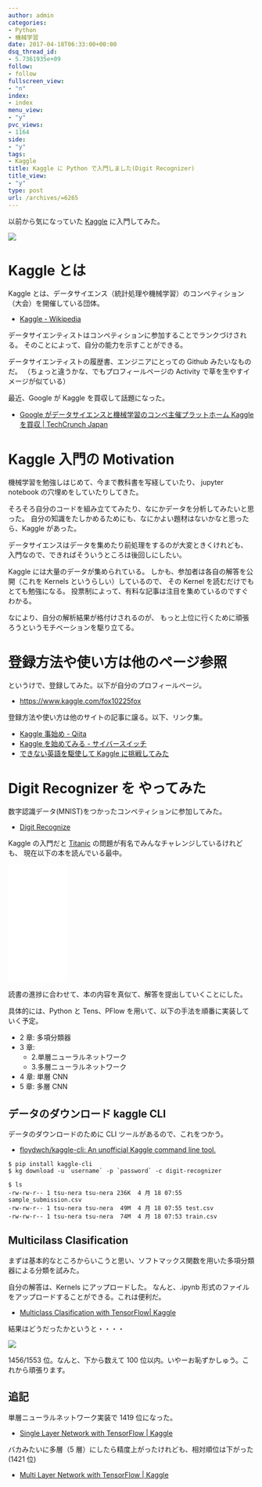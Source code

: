 ```yaml
---
author: admin
categories:
- Python
- 機械学習
date: 2017-04-18T06:33:00+00:00
dsq_thread_id:
- 5.7361935e+09
follow:
- follow
fullscreen_view:
- "n"
index:
- index
menu_view:
- "y"
pvc_views:
- 1164
side:
- "y"
tags:
- Kaggle
title: Kaggle に Python で入門しました(Digit Recognizer)
title_view:
- "y"
type: post
url: /archives/=6265
---
```


以前から気になっていた [Kaggle](https://www.kaggle.com/)
に入門してみた。

![](./../img/Kaggle_logo.png)

Kaggle とは
===========

Kaggle
とは、データサイエンス（統計処理や機械学習）のコンペティション（大会）を開催している団体。

-   [Kaggle - Wikipedia](https://ja.wikipedia.org/wiki/Kaggle)

データサイエンティストはコンペティションに参加することでランクづけされる。
そのことによって、自分の能力を示すことができる。

データサイエンティストの履歴書、エンジニアにとっての Github
みたいなものだ。 （ちょっと違うかな、でもプロフィールページの Activity
で草を生やすイメージが似ている）

最近、Google が Kaggle を買収して話題になった。

-   [Google がデータサイエンスと機械学習のコンペ主催プラットホーム
    Kaggle を買収 | TechCrunch
    Japan](http://jp.techcrunch.com/2017/03/09/20170307google-is-acquiring-data-science-community-kaggle/)

Kaggle 入門の Motivation
========================

機械学習を勉強しはじめて、今まで教科書を写経していたり、 jupyter
notebook の穴埋めをしていたりしてきた。

そろそろ自分のコードを組み立ててみたり、なにかデータを分析してみたいと思った。
自分の知識をたしかめるためにも、なにかよい題材はないかなと思ったら、Kaggle
があった。

データサイエンスはデータを集めたり前処理をするのが大変ときくけれども、
入門なので、できればそういうところは後回しにしたい。

Kaggle には大量のデータが集められている。
しかも、参加者は各自の解答を公開（これを Kernels
というらしい）しているので、 その Kernel
を読むだけでもとても勉強になる。
投票制によって、有料な記事は注目を集めているのですぐわかる。

なにより、自分の解析結果が格付けされるのが、
もっと上位に行くために頑張ろうというモチベーションを駆り立てる。

登録方法や使い方は他のページ参照
================================

というけで、登録してみた。以下が自分のプロフィールページ。

-   <https://www.kaggle.com/fox10225fox>

登録方法や使い方は他のサイトの記事に譲る。以下、リンク集。

-   [Kaggle 事始め -
    Qiita](http://qiita.com/taka4sato/items/802c494fdebeaa7f43b7)
-   [Kaggle を始めてみる -
    サイバースイッチ](http://spitta8823.hatenablog.com/entry/2016/03/07/025359)
-   [できない英語を駆使して Kaggle
    に挑戦してみた](https://www.slideshare.net/KeisukeTokuda/kaggle-39911398)

Digit Recognizer を やってみた
==============================

数字認識データ(MNIST)をつかったコンペティションに参加してみた。

-   [Digit Recognize](https://www.kaggle.com/c/digit-recognizer)

Kaggle の入門だと [Titanic](https://www.kaggle.com/c/titanic)
の問題が有名でみんなチャレンジしているけれども、
現在以下の本を読んでいる最中。

<iframe style="width:120px;height:240px;" marginwidth="0" marginheight="0" scrolling="no" frameborder="0" src="//rcm-fe.amazon-adsystem.com/e/cm?lt1=_blank&bc1=000000&IS2=1&bg1=FFFFFF&fc1=000000&lc1=0000FF&t=fox10225fox-22&o=9&p=8&l=as4&m=amazon&f=ifr&ref=as_ss_li_til&asins=B01MAWJJOW&linkId=7a787811c026ccfc8dc294c668b5523e"></iframe>

読書の進捗に合わせて、本の内容を真似て、解答を提出していくことにした。

具体的には、Python と Tens、PFlow
を用いて、以下の手法を順番に実装していく予定。

-   2 章: 多項分類器
-   3 章:
    -   2.単層ニューラルネットワーク
    -   3.多層ニューラルネットワーク
-   4 章: 単層 CNN
-   5 章: 多層 CNN

データのダウンロード kaggle CLI
-------------------------------

データのダウンロードのために CLI ツールがあるので、これをつかう。

-   [floydwch/kaggle-cli: An unofficial Kaggle command line
    tool.](https://github.com/floydwch/kaggle-cli)

``` {.bash}
$ pip install kaggle-cli
$ kg download -u `username` -p `password` -c digit-recognizer
```

``` {.bash}
$ ls
-rw-rw-r-- 1 tsu-nera tsu-nera 236K  4 月 18 07:55 sample_submission.csv
-rw-rw-r-- 1 tsu-nera tsu-nera  49M  4 月 18 07:55 test.csv
-rw-rw-r-- 1 tsu-nera tsu-nera  74M  4 月 18 07:53 train.csv
```

Multicilass Clasification
-------------------------

まずは基本的なところからいこうと思い、ソフトマックス関数を用いた多項分類器による分類を試みた。

自分の解答は、Kernels にアップロードした。 なんと、.ipynb
形式のファイルをアップロードすることができる。これは便利だ。

-   [Multiclass Clasification with TensorFlow|
    Kaggle](https://www.kaggle.com/fox10225fox/digit-recognizer/multiclass-clasification-with-tensorflow)

結果はどうだったかというと・・・・

![](./../img/2017-04-18-152054_302x275_scrot.png)

1456/1553 位。なんと、下から数えて 100
位以内。いやーお恥ずかしゅう。これから頑張ります。

追記
----

単層ニューラルネットワーク実装で 1419 位になった。

-   [Single Layer Network with TensorFlow |
    Kaggle](https://www.kaggle.com/fox10225fox/digit-recognizer/single-layer-network-with-tensorflow)

バカみたいに多層（5
層）にしたら精度上がったけれども、相対順位は下がった(1421 位)

-   [Multi Layer Network with TensorFlow |
    Kaggle](https://www.kaggle.com/fox10225fox/digit-recognizer/multi-layer-network-with-tensorflow/)
